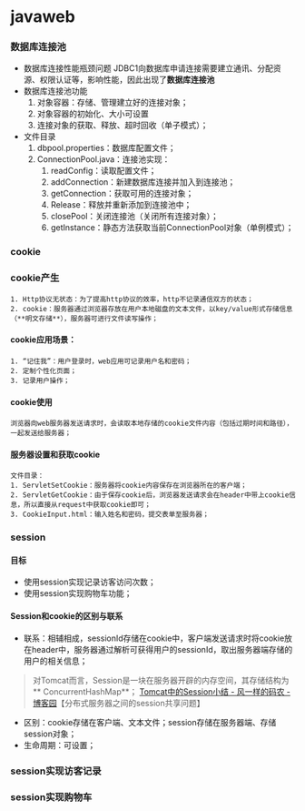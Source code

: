 # javaweb
### 数据库连接池
* 数据库连接性能瓶颈问题
JDBC1向数据库申请连接需要建立通讯、分配资源、权限认证等，影响性能，因此出现了**数据库连接池**
* 数据库连接池功能
	1. 对象容器：存储、管理建立好的连接对象；
	2. 对象容器的初始化、大小可设置
	3. 连接对象的获取、释放、超时回收（单子模式）；
* 文件目录
	1. dbpool.properties：数据库配置文件；
	2. ConnectionPool.java：连接池实现：
		1. readConfig：读取配置文件；
		2. addConnection：新建数据库连接并加入到连接池；
		3. getConnection：获取可用的连接对象；
		4. Release：释放并重新添加到连接池中；
		5. closePool：关闭连接池（关闭所有连接对象）；
		6. getInstance：静态方法获取当前ConnectionPool对象（单例模式）；
### cookie
### cookie产生
	1. Http协议无状态：为了提高http协议的效率，http不记录通信双方的状态；
	2. cookie：服务器通过浏览器存放在用户本地磁盘的文本文件，以key/value形式存储信息（**明文存储**），服务器可进行文件读写操作；
#### cookie应用场景：
	1. “记住我”：用户登录时，web应用可记录用户名和密码；
	2. 定制个性化页面；
	3. 记录用户操作；
#### cookie使用
	浏览器向web服务器发送请求时，会读取本地存储的cookie文件内容（包括过期时间和路径），一起发送给服务器；
#### 服务器设置和获取cookie
	文件目录：
	1. ServletSetCookie：服务器将cookie内容保存在浏览器所在的客户端；
	2. ServletGetCookie：由于保存cookie后，浏览器发送请求会在header中带上cookie信息，所以直接从request中获取cookie即可；
	3. CookieInput.html：输入姓名和密码，提交表单至服务器；
### session
#### 目标
* 使用session实现记录访客访问次数；
* 使用session实现购物车功能；
#### Session和cookie的区别与联系
* 联系：相辅相成，sessionId存储在cookie中，客户端发送请求时将cookie放在header中，服务器通过解析可获得用户的sessionId，取出服务器端存储的用户的相关信息；
> 对Tomcat而言，Session是一块在服务器开辟的内存空间，其存储结构为** ConcurrentHashMap**；
> [Tomcat中的Session小结 - 风一样的码农 - 博客园](https://www.cnblogs.com/chenpi/p/5434537.html)【分布式服务器之间的session共享问题】

* 区别：cookie存储在客户端、文本文件；session存储在服务器端、存储session对象；
* 生命周期：可设置；
### session实现访客记录
### session实现购物车
